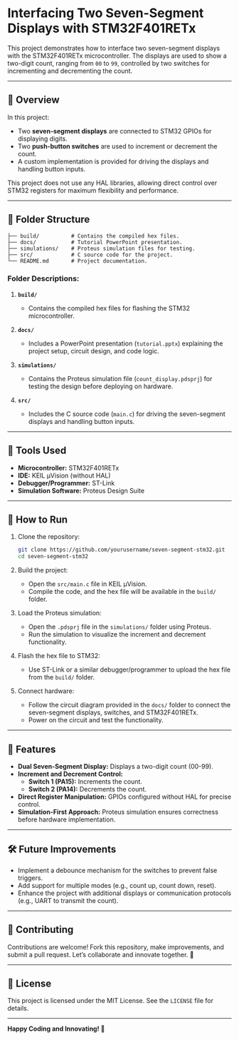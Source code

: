 # Interfacing Two Seven-Segment Displays with STM32F401RETx  

This project demonstrates how to interface two seven-segment displays with the STM32F401RETx microcontroller. The displays are used to show a two-digit count, ranging from `00` to `99`, controlled by two switches for incrementing and decrementing the count.

---

## 🚀 **Overview**  

In this project:  
- Two **seven-segment displays** are connected to STM32 GPIOs for displaying digits.  
- Two **push-button switches** are used to increment or decrement the count.  
- A custom implementation is provided for driving the displays and handling button inputs.  

This project does not use any HAL libraries, allowing direct control over STM32 registers for maximum flexibility and performance.

---

## 📂 **Folder Structure**  

```plaintext
├── build/          # Contains the compiled hex files.
├── docs/           # Tutorial PowerPoint presentation.
├── simulations/    # Proteus simulation files for testing.
├── src/            # C source code for the project.
└── README.md       # Project documentation.
```

### Folder Descriptions:  

1. **`build/`**  
   - Contains the compiled hex files for flashing the STM32 microcontroller.  

2. **`docs/`**  
   - Includes a PowerPoint presentation (`tutorial.pptx`) explaining the project setup, circuit design, and code logic.  

3. **`simulations/`**  
   - Contains the Proteus simulation file (`count_display.pdsprj`) for testing the design before deploying on hardware.  

4. **`src/`**  
   - Includes the C source code (`main.c`) for driving the seven-segment displays and handling button inputs.

---

## 🔧 **Tools Used**  

- **Microcontroller:** STM32F401RETx  
- **IDE:** KEIL µVision (without HAL)  
- **Debugger/Programmer:** ST-Link  
- **Simulation Software:** Proteus Design Suite  

---

## 📑 **How to Run**  

1. Clone the repository:  
   ```bash
   git clone https://github.com/yourusername/seven-segment-stm32.git
   cd seven-segment-stm32
   ```  

2. Build the project:  
   - Open the `src/main.c` file in KEIL µVision.  
   - Compile the code, and the hex file will be available in the `build/` folder.  

3. Load the Proteus simulation:  
   - Open the `.pdsprj` file in the `simulations/` folder using Proteus.  
   - Run the simulation to visualize the increment and decrement functionality.  

4. Flash the hex file to STM32:  
   - Use ST-Link or a similar debugger/programmer to upload the hex file from the `build/` folder.  

5. Connect hardware:  
   - Follow the circuit diagram provided in the `docs/` folder to connect the seven-segment displays, switches, and STM32F401RETx.  
   - Power on the circuit and test the functionality.  

---

## 📌 **Features**  

- **Dual Seven-Segment Display:** Displays a two-digit count (00-99).  
- **Increment and Decrement Control:**  
  - **Switch 1 (PA15):** Increments the count.  
  - **Switch 2 (PA14):** Decrements the count.  
- **Direct Register Manipulation:** GPIOs configured without HAL for precise control.  
- **Simulation-First Approach:** Proteus simulation ensures correctness before hardware implementation.  

---

## 🛠️ **Future Improvements**  

- Implement a debounce mechanism for the switches to prevent false triggers.  
- Add support for multiple modes (e.g., count up, count down, reset).  
- Enhance the project with additional displays or communication protocols (e.g., UART to transmit the count).  

---

## 🤝 **Contributing**  

Contributions are welcome! Fork this repository, make improvements, and submit a pull request. Let’s collaborate and innovate together. 🚀  

---

## 📜 **License**  

This project is licensed under the MIT License. See the `LICENSE` file for details.  

---

**Happy Coding and Innovating! 🚀**  
